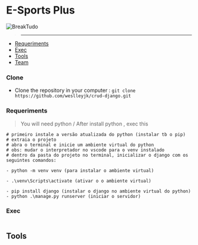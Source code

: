 # E-Sports Plus
![BreakTudo](file:///C:/Users/Weslley/crud_django/blog/static/images/logo.jpg)

> -------------------------------------------------
- [Requeriments](#Requeriments)
- [Exec](#Exec)
- [Tools](#Tools)
- [Team](#Team)

### Clone
- Clone the repository in your computer : ```git clone https://github.com/weslleyjk/crud-django.git ```

### Requeriments

> You will need python / After install python , exec this 
```
# primeiro instale a versão atualizada do python (instalar tb o pip)
# extraia o projeto 
# abra o terminal e inicie um ambiente virtual do python
# obs: mudar o interpretador no vscode para o venv instalado
# dentro da pasta do projeto no terminal, inicializar o django com os seguintes comandos:

- python -m venv venv (para instalar o ambiente virtual)

- .\venv\Scripts\activate (ativar o o ambiente virtual)

- pip install django (instalar o django no ambiente virtual do python)
- python .\manage.py runserver (iniciar o servidor)
```

### Exec
```
```
## Tools
